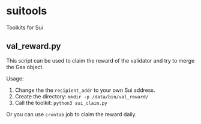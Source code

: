 # suitools
Toolkits for Sui

## val_reward.py
This script can be used to claim the reward of the validator and try to merge the Gas object.

Usage:
1. Change the the `recipient_addr` to your own Sui address.
2. Create the directory: `mkdir -p /data/bin/val_reward/`
3. Call the toolkit: `python3 sui_claim.py`

Or you can use `crontab` job to claim the reward daily.

